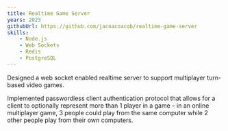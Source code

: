 ```yaml
---
title: Realtime Game Server
years: 2023
githubUrl: https://github.com/jacoacoacob/realtime-game-server
skills:
    - Node.js
    - Web Sockets
    - Redis
    - PostgreSQL
---
```

Designed a web socket enabled realtime server to support multiplayer turn-based video games.

Implemented passwordless client authentication protocol that allows for a client to optionally represent more than 1 player in a game – in an online multiplayer game, 3 people could play from the same computer while 2 other people play from their own computers.